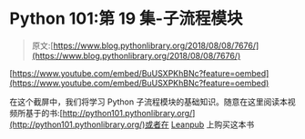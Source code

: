 # Python 101:第 19 集-子流程模块

> 原文:[https://www.blog.pythonlibrary.org/2018/08/08/7676/](https://www.blog.pythonlibrary.org/2018/08/08/7676/)

[https://www.youtube.com/embed/BuUSXPKhBNc?feature=oembed](https://www.youtube.com/embed/BuUSXPKhBNc?feature=oembed)

在这个截屏中，我们将学习 Python 子流程模块的基础知识。随意在这里阅读本视频所基于的书:[http://python101.pythonlibrary.org/](http://python101.pythonlibrary.org/)或者在 [Leanpub](https://leanpub.com/python_101) 上购买这本书